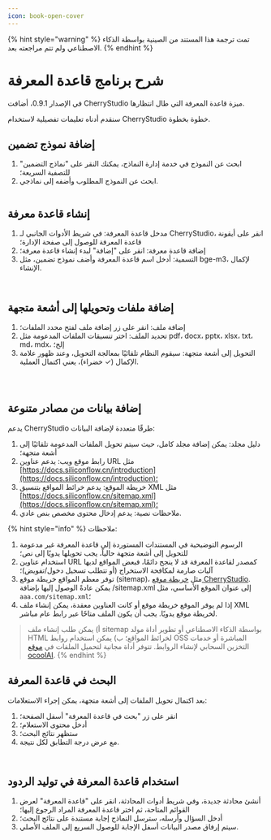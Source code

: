 ```yaml
---
icon: book-open-cover
---
```


{% hint style="warning" %}
تمت ترجمة هذا المستند من الصينية بواسطة الذكاء الاصطناعي ولم تتم مراجعته بعد.
{% endhint %}

# شرح برنامج قاعدة المعرفة

في الإصدار 0.9.1، أضافت CherryStudio ميزة قاعدة المعرفة التي طال انتظارها.

سنقدم أدناه تعليمات تفصيلية لاستخدام CherryStudio خطوة بخطوة.

## إضافة نموذج تضمين

1. ابحث عن النموذج في خدمة إدارة النماذج، يمكنك النقر على "نماذج التضمين" للتصفية السريعة؛
2. ابحث عن النموذج المطلوب وأضفه إلى نماذجي.

<figure><img src="../.gitbook/assets/image.webp" alt=""><figcaption></figcaption></figure>

## إنشاء قاعدة معرفة

1. مدخل قاعدة المعرفة: في شريط الأدوات الجانبي لـ CherryStudio، انقر على أيقونة قاعدة المعرفة للوصول إلى صفحة الإدارة؛
2. إضافة قاعدة معرفة: انقر على "إضافة" لبدء إنشاء قاعدة معرفة؛
3. التسمية: أدخل اسم قاعدة المعرفة وأضف نموذج تضمين، مثل bge-m3، لإكمال الإنشاء.

<figure><img src="../.gitbook/assets/image-1 (1).webp" alt=""><figcaption></figcaption></figure>

<figure><img src="../.gitbook/assets/image-2 (1).webp" alt=""><figcaption></figcaption></figure>

## إضافة ملفات وتحويلها إلى أشعة متجهة

1. إضافة ملف: انقر على زر إضافة ملف لفتح محدد الملفات؛
2. تحديد الملف: اختر تنسيقات الملفات المدعومة مثل pdf، docx، pptx، xlsx، txt، md، mdx، إلخ؛
3. التحويل إلى أشعة متجهة: سيقوم النظام تلقائيًا بمعالجة التحويل، وعند ظهور علامة الإكمال (✓ خضراء)، يعني اكتمال العملية.

<figure><img src="../.gitbook/assets/image-3.webp" alt=""><figcaption></figcaption></figure>

<figure><img src="../.gitbook/assets/image-4.webp" alt=""><figcaption></figcaption></figure>

<figure><img src="../.gitbook/assets/image-5.webp" alt=""><figcaption></figcaption></figure>



## إضافة بيانات من مصادر متنوعة

يدعم CherryStudio طرقًا متعددة لإضافة البيانات:

1. دليل مجلد: يمكن إضافة مجلد كامل، حيث سيتم تحويل الملفات المدعومة تلقائيًا إلى أشعة متجهة؛
2. رابط موقع ويب: يدعم عناوين URL مثل [https://docs.siliconflow.cn/introduction](https://docs.siliconflow.cn/introduction)؛
3. خريطة الموقع: يدعم خرائط المواقع بتنسيق XML مثل [https://docs.siliconflow.cn/sitemap.xml](https://docs.siliconflow.cn/sitemap.xml)؛
4. ملاحظات نصية: يدعم إدخال محتوى مخصص بنص عادي.

{% hint style="info" %}
ملاحظات:

1. الرسوم التوضيحية في المستندات المستوردة إلى قاعدة المعرفة غير مدعومة للتحويل إلى أشعة متجهة حالياً، يجب تحويلها يدويًا إلى نص؛
2. استخدام عناوين URL كمصدر لقاعدة المعرفة قد لا ينجح دائمًا، فبعض المواقع لديها آليات صارمة لمكافحة الاستخراج (أو تتطلب تسجيل دخول/تفويض)؛
3. توفر معظم المواقع خريطة موقع (sitemap)، مثل [خريطة موقع CherryStudio](https://docs.cherry-ai.com/sitemap-pages.xml). يمكن عادةً الوصول إليها بإضافة /sitemap.xml إلى عنوان الموقع الأساسي، مثل `aaa.com/sitemap.xml`؛
4. إذا لم يوفر الموقع خريطة موقع أو كانت العناوين معقدة، يمكن إنشاء ملف XML لخريطة موقع يدويًا. يجب أن يكون الملف متاحًا عبر رابط عام مباشر.

> أ) يمكن طلب إنشاء ملف sitemap بواسطة الذكاء الاصطناعي أو تطوير أداة مولد HTML لخرائط المواقع؛
> ب) يمكن استخدام روابط OSS المباشرة أو خدمات التخزين السحابي لإنشاء الروابط. تتوفر أداة مجانية لتحميل الملفات في [موقع ocoolAI](https://one.ocoolai.com/login).
{% endhint %}

## البحث في قاعدة المعرفة

بعد اكتمال تحويل الملفات إلى أشعة متجهة، يمكن إجراء الاستعلامات:

1. انقر على زر "بحث في قاعدة المعرفة" أسفل الصفحة؛
2. أدخل محتوى الاستعلام؛
3. ستظهر نتائج البحث؛
4. مع عرض درجة التطابق لكل نتيجة.

<figure><img src="../.gitbook/assets/image-7.webp" alt=""><figcaption></figcaption></figure>

<figure><img src="../.gitbook/assets/image-8.webp" alt=""><figcaption></figcaption></figure>

## استخدام قاعدة المعرفة في توليد الردود

1. أنشئ محادثة جديدة، وفي شريط أدوات المحادثة، انقر على "قاعدة المعرفة" لعرض القوائم المتاحة، ثم اختر قاعدة المعرفة المراد الرجوع إليها؛
2. أدخل السؤال وأرسله، سترسل النماذج إجابة مستندة على نتائج البحث؛
3. سيتم إرفاق مصدر البيانات أسفل الإجابة للوصول السريع إلى الملف الأصلي.

<figure><img src="../.gitbook/assets/image-9.webp" alt=""><figcaption></figcaption></figure>

<figure><img src="../.gitbook/assets/image-10.webp" alt=""><figcaption></figcaption></figure>